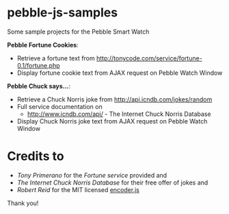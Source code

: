 # pebble-js-samples

Some sample projects for the Pebble Smart Watch

__Pebble Fortune Cookies__:
* Retrieve a fortune text from http://tonycode.com/service/fortune-0.1/fortune.php
* Display fortune cookie text from AJAX request on Pebble Watch Window

__Pebble Chuck says...__:
* Retrieve a Chuck Norris joke from http://api.icndb.com/jokes/random
* Full service documentation on
    * http://www.icndb.com/api/ - The Internet Chuck Norris Database
* Display Chuck Norris joke text from AJAX request on Pebble Watch Window


# Credits to
* _Tony Primerano_ for the _Fortune service_ provided and
* _The Internet Chuck Norris Database_ for their free offer of jokes and
* _Robert Reid_ for the MIT licensed [encoder.js](http://www.strictly-software.com/htmlencode)

Thank you!
